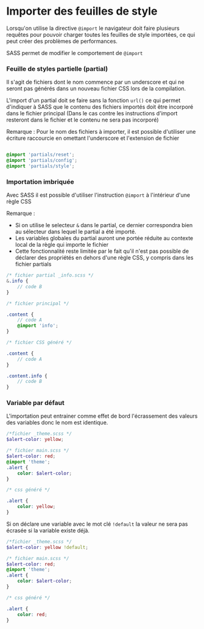 # Importer des feuilles de style

Lorsqu'on utilise la directive `@import` le navigateur doit faire plusieurs requêtes pour pouvoir charger toutes les feuilles de style importées, ce qui peut créer des problèmes de performances.

SASS permet de modifier le comportement de `@import`

### Feuille de styles partielle (partial)

Il s'agit de fichiers dont le nom commence par un underscore et qui ne seront pas générés dans un nouveau fichier CSS lors de la compilation.

L'import d'un partial doit se faire sans la fonction `url()` ce qui permet d'indiquer à SASS que le contenu des fichiers importés doit être incorporé dans le fichier principal (Dans le cas contre les instructions d'import resteront dans le fichier et le contenu ne sera pas incorporé)

Remarque : Pour le nom des fichiers à importer, il est possible d'utiliser une écriture raccourcie en omettant l'underscore et l'extension de fichier

```scss

@import 'partials/reset'; 
@import 'partials/config';
@import 'partials/style';
```

### Importation imbriquée

Avec SASS il est possible d'utiliser l'instruction `@import` à l'intérieur d'une règle CSS

Remarque :

- Si on utilise le selecteur `&` dans le partial, ce dernier correspondra bien au sélecteur dans lequel le partial a été importé.
- Les variables globales du partial auront une portée réduite au contexte local de la règle qui importe le fichier
- Cette fonctionnalité reste limitée par le fait qu'il n'est pas possible de déclarer des propriétés en dehors d'une règle CSS, y compris dans les fichier partials

```scss
/* fichier partial _info.scss */
&.info {
	// code B
}

/* fichier principal */

.content {
	// code A
	@import 'info';
}

/* fichier CSS généré */

.content {
	// code A
}

.content.info {
	// code B
}
```

### Variable par défaut

L'importation peut entrainer comme effet de bord l'écrassement des valeurs des variables donc le nom est identique.

```scss
/*fichier _theme.scss */
$alert-color: yellow; 

/* fichier main.scss */ 
$alert-color: red; 
@import 'theme';
.alert {
	color: $alert-color; 
}

/* css généré */ 

.alert {
	color: yellow; 
}
```

Si on déclare une variable avec le mot clé `!default` la valeur ne sera pas écrasée si la variable existe déjà.

```scss
/*fichier _theme.scss */
$alert-color: yellow !default; 

/* fichier main.scss */ 
$alert-color: red; 
@import 'theme';
.alert {
	color: $alert-color; 
}

/* css généré */ 

.alert {
	color: red; 
}
```
